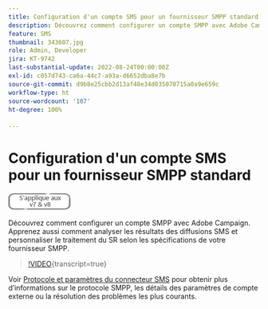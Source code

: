 ```yaml
---
title: Configuration d'un compte SMS pour un fournisseur SMPP standard
description: Découvrez comment configurer un compte SMPP avec Adobe Campaign. Apprenez aussi comment analyser les résultats des diffusions SMS et personnaliser le traitement du SR selon les spécifications de votre fournisseur SMPP. 
feature: SMS
thumbnail: 343607.jpg
role: Admin, Developer
jira: KT-9742
last-substantial-update: 2022-08-24T00:00:00Z
exl-id: c057d743-ca6a-44c7-a93a-d6652dba8e7b
source-git-commit: d9b8e25cbb2d13af48e34d035070715a0a9e659c
workflow-type: ht
source-wordcount: '107'
ht-degree: 100%

---
```


# Configuration d&#39;un compte SMS pour un fournisseur SMPP standard

![S’applique aux versions 7 et 8](../assets/V7-V8-stamp.png)

Découvrez comment configurer un compte SMPP avec Adobe Campaign. Apprenez aussi comment analyser les résultats des diffusions SMS et personnaliser le traitement du SR selon les spécifications de votre fournisseur SMPP.

>[!VIDEO](https://video.tv.adobe.com/v/343607?quality=12&learn=on){transcript=true}

Voir [Protocole et paramètres du connecteur SMS](https://experienceleague.adobe.com/docs/campaign-classic/using/sending-messages/sending-messages-on-mobiles/sms-protocol.html?lang=fr#sending-messages) pour obtenir plus d’informations sur le protocole SMPP, les détails des paramètres de compte externe ou la résolution des problèmes les plus courants.
